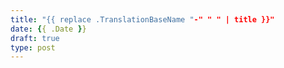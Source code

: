```yaml
---
title: "{{ replace .TranslationBaseName "-" " " | title }}"
date: {{ .Date }}
draft: true
type: post
---
```


